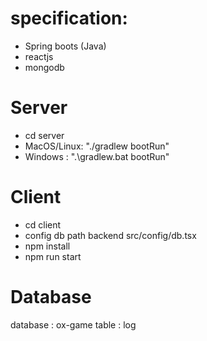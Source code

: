 # specification:
- Spring boots (Java)
- reactjs
- mongodb 

# Server
- cd server
- MacOS/Linux:  "./gradlew bootRun"
- Windows : ".\gradlew.bat bootRun"

# Client
- cd client
- config db path backend src/config/db.tsx
- npm install
- npm run start

# Database
database  : ox-game 
table : log
